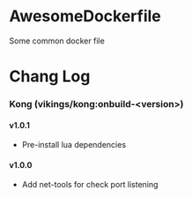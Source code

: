 # AwesomeDockerfile
Some common docker file

# Chang Log

### Kong (vikings/kong:onbuild-\<version\>)

#### v1.0.1
* Pre-install lua dependencies

#### v1.0.0

* Add net-tools for check port listening
